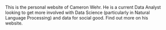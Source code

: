 This is the personal website of Cameron Wehr. He is a current Data Analyst looking to get more involved with Data Science (particularly in Natural Language Processing) and data for social good. Find out more on his website.
